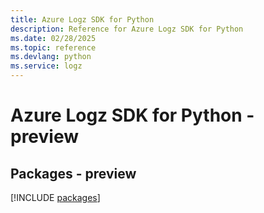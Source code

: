 ```yaml
---
title: Azure Logz SDK for Python
description: Reference for Azure Logz SDK for Python
ms.date: 02/28/2025
ms.topic: reference
ms.devlang: python
ms.service: logz
---
```

# Azure Logz SDK for Python - preview
## Packages - preview
[!INCLUDE [packages](logz-index.md)]